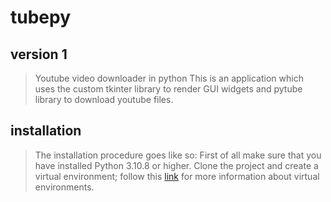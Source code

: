 # tubepy

## version 1

> Youtube video downloader in python
> This is an application which uses the custom tkinter library to render GUI widgets and pytube library to download youtube files.

## installation

> The installation procedure goes like so:
> First of all make sure that you have installed Python 3.10.8 or higher.
> Clone the project and create a virtual environment; follow this [link](https://www.geeksforgeeks.org/python-virtual-environment/) for more information about virtual environments.

